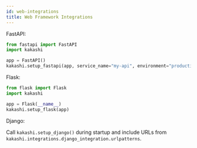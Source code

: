 ```yaml
---
id: web-integrations
title: Web Framework Integrations
---
```


FastAPI:

```python
from fastapi import FastAPI
import kakashi

app = FastAPI()
kakashi.setup_fastapi(app, service_name="my-api", environment="production")
```

Flask:

```python
from flask import Flask
import kakashi

app = Flask(__name__)
kakashi.setup_flask(app)
```

Django:

Call `kakashi.setup_django()` during startup and include URLs from
`kakashi.integrations.django_integration.urlpatterns`.
